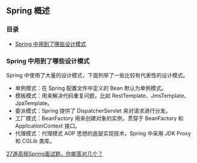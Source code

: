 ## Spring 概述

### 目录

- [Spring 中用到了哪些设计模式](#spring-中用到了哪些设计模式)





### Spring 中用到了哪些设计模式

Spring 中使用了大量的设计模式，下面列举了一些比较有代表性的设计模式。

- 单例模式：在 Spring 配置文件中定义的 Bean 默认为单例模式。 
- 模板模式：用来解决代码重复问题，比如 RestTemplate、JmsTemplate、JpaTemplate。 
- 委派模式：Spring 提供了 DispatcherServlet 来对请求进行分发。 
- 工厂模式：BeanFactory 用来创建对象的实例，贯穿于 BeanFactory 和 ApplicationContext 接口。 
- 代理模式：代理模式 AOP 思想的底层实现技术，Spring 中采用 JDK Proxy 和 CGLib 类库。





[27道高频Spring面试题，你能答对几个？](https://mp.weixin.qq.com/s/bOXZ7Tbat3QNImubXfhINA)